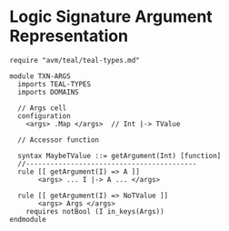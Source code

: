 Logic Signature Argument Representation
=======================================

```k
require "avm/teal/teal-types.md"

module TXN-ARGS
  imports TEAL-TYPES
  imports DOMAINS

  // Args cell
  configuration
    <args> .Map </args>  // Int |-> TValue

  // Accessor function

  syntax MaybeTValue ::= getArgument(Int) [function]
  //------------------------------------------
  rule [[ getArgument(I) => A ]]
       <args> ... I |-> A ... </args>

  rule [[ getArgument(I) => NoTValue ]]
       <args> Args </args>
    requires notBool (I in_keys(Args))
endmodule
```
